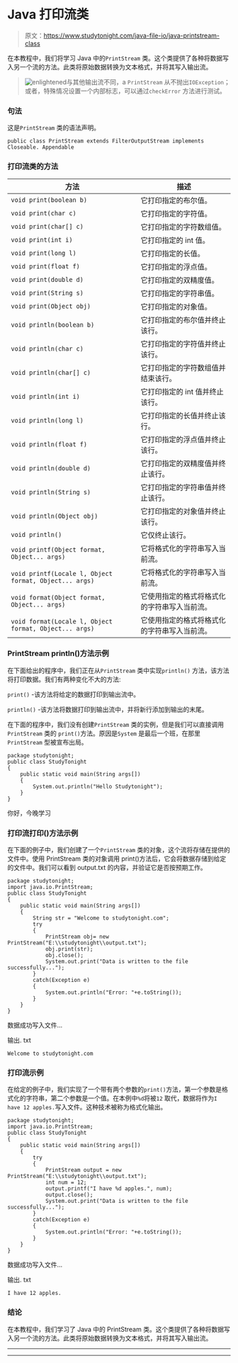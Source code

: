 # Java 打印流类

> 原文：<https://www.studytonight.com/java-file-io/java-printstream-class>

在本教程中，我们将学习 Java 中的`PrintStream` 类。这个类提供了各种将数据写入另一个流的方法。此类将原始数据转换为文本格式，并将其写入输出流。

> ![enlightened](../Images/bcefbc0bebd753ed2a05f55c0b74d9f0.png "enlightened")与其他输出流不同，a `PrintStream` 从不抛出`IOException`；或者，特殊情况设置一个内部标志，可以通过`checkError` 方法进行测试。

### 句法

这是`PrintStream` 类的语法声明。

```
public class PrintStream extends FilterOutputStream implements Closeable. Appendable 
```

### 打印流类的方法

| 方法 | 描述 |
| --- | --- |
| `void print(boolean b)` | 它打印指定的布尔值。 |
| `void print(char c)` | 它打印指定的字符值。 |
| `void print(char[] c)` | 它打印指定的字符数组值。 |
| `void print(int i)` | 它打印指定的 int 值。 |
| `void print(long l)` | 它打印指定的长值。 |
| `void print(float f)` | 它打印指定的浮点值。 |
| `void print(double d)` | 它打印指定的双精度值。 |
| `void print(String s)` | 它打印指定的字符串值。 |
| `void print(Object obj)` | 它打印指定的对象值。 |
| `void println(boolean b)` | 它打印指定的布尔值并终止该行。 |
| `void println(char c)` | 它打印指定的字符值并终止该行。 |
| `void println(char[] c)` | 它打印指定的字符数组值并结束该行。 |
| `void println(int i)` | 它打印指定的 int 值并终止该行。 |
| `void println(long l)` | 它打印指定的长值并终止该行。 |
| `void println(float f)` | 它打印指定的浮点值并终止该行。 |
| `void println(double d)` | 它打印指定的双精度值并终止该行。 |
| `void println(String s)` | 它打印指定的字符串值并终止该行。 |
| `void println(Object obj)` | 它打印指定的对象值并终止该行。 |
| `void println()` | 它仅终止该行。 |
| `void printf(Object format, Object... args)` | 它将格式化的字符串写入当前流。 |
| `void printf(Locale l, Object format, Object... args)` | 它将格式化的字符串写入当前流。 |
| `void format(Object format, Object... args)` | 它使用指定的格式将格式化的字符串写入当前流。 |
| `void format(Locale l, Object format, Object... args)` | 它使用指定的格式将格式化的字符串写入当前流。 |

### PrintStream println()方法示例

在下面给出的程序中，我们正在从`PrintStream` 类中实现`println()` 方法，该方法将打印数据。我们有两种变化不大的方法:

`print()` -该方法将给定的数据打印到输出流中。

`println()` -该方法将数据打印到输出流中，并将新行添加到输出的末尾。

在下面的程序中，我们没有创建`PrintStream` 类的实例，但是我们可以直接调用`PrintStream` 类的 `print()`方法。原因是`System` 是最后一个班，在那里`PrintStream` 型被宣布出局。

```
package studytonight;
public class StudyTonight 
{
	public static void main(String args[])
	{
		System.out.println("Hello Studytonight"); 
	}
}
```

你好，今晚学习

### 打印流打印()方法示例

在下面的例子中，我们创建了一个`PrintStream` 类的对象，这个流将存储在提供的文件中。使用 PrintStream 类的对象调用 print()方法后，它会将数据存储到给定的文件中。我们可以看到 output.txt 的内容，并验证它是否按预期工作。

```
package studytonight;
import java.io.PrintStream;
public class StudyTonight 
{
	public static void main(String args[])
	{
		String str = "Welcome to studytonight.com";
		try
		{
			PrintStream obj= new PrintStream("E:\\studytonight\\output.txt");
			obj.print(str);
			obj.close();
			System.out.print("Data is written to the file successfully...");
		}
		catch(Exception e)
		{
			System.out.println("Error: "+e.toString());
		}
	}
}
```

数据成功写入文件...

输出. txt

```
Welcome to studytonight.com
```

### 打印流示例

在给定的例子中，我们实现了一个带有两个参数的`print()`方法，第一个参数是格式化的字符串，第二个参数是一个值。在本例中`%d`将被`12` 取代，数据将作为`I have 12 apples.`写入文件。这种技术被称为格式化输出。

```
package studytonight;
import java.io.PrintStream;
public class StudyTonight 
{
	public static void main(String args[])
	{
		try
		{
			PrintStream output = new PrintStream("E:\\studytonight\\output.txt");
			int num = 12;
			output.printf("I have %d apples.", num);
			output.close();
			System.out.print("Data is written to the file successfully...");
		}
		catch(Exception e)
		{
			System.out.println("Error: "+e.toString());
		}
	}
}
```

数据成功写入文件...

输出. txt

```
I have 12 apples.
```

### 结论

在本教程中，我们学习了 Java 中的 PrintStream 类。这个类提供了各种将数据写入另一个流的方法。此类将原始数据转换为文本格式，并将其写入输出流。

* * *

* * *